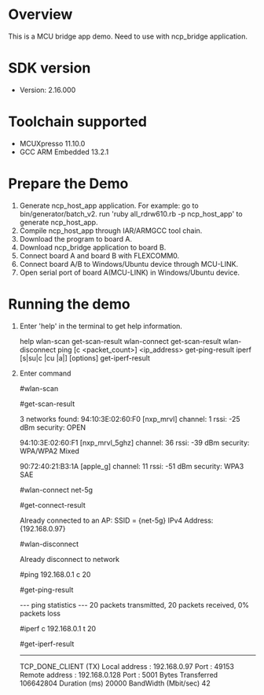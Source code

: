 Overview
========
This is a MCU bridge app demo. Need to use with ncp_bridge application.




SDK version
===========
- Version: 2.16.000

Toolchain supported
===================
- MCUXpresso  11.10.0
- GCC ARM Embedded  13.2.1

Prepare the Demo
================
1.  Generate ncp_host_app application. 
    For example: go to bin/generator/batch_v2.
                 run 'ruby all_rdrw610.rb -p ncp_host_app' to generate ncp_host_app.
2.  Compile ncp_host_app through IAR/ARMGCC tool chain.
3.  Download the program to board A.
4.  Download ncp_bridge application to board B.
5.  Connect board A and board B with FLEXCOMM0.
6.  Connect board A/B to Windows/Ubuntu device through MCU-LINK.
7.  Open serial port of board A(MCU-LINK) in Windows/Ubuntu device.


Running the demo
================
1.  Enter 'help' in the terminal to get help information.

    help
    wlan-scan
    get-scan-result
    wlan-connect <ssid>
    get-scan-result
    wlan-disconnect
    ping [c <packet_count>] <ip_address>
    get-ping-result
    iperf [s|su|c <host>|cu <host>|a|] [options]
    get-iperf-result

2.  Enter command

    #wlan-scan

    #get-scan-result

     3 networks found:
      94:10:3E:02:60:F0  [nxp_mrvl]
              channel: 1
              rssi: -25 dBm
              security: OPEN

      94:10:3E:02:60:F1  [nxp_mrvl_5ghz]
              channel: 36
              rssi: -39 dBm
              security: WPA/WPA2 Mixed

      90:72:40:21:B3:1A  [apple_g]
              channel: 11
              rssi: -51 dBm
              security: WPA3 SAE


    #wlan-connect net-5g

    #get-connect-result

     Already connected to an AP:
     SSID = {net-5g}
     IPv4 Address: {192.168.0.97}


    #wlan-disconnect

    Already disconnect to network

    #ping 192.168.0.1 c 20
 
    #get-ping-result

    ---  ping statistics  ---
    20 packets transmitted, 20 packets received, 0% packets loss

    #iperf c 192.168.0.1 t 20
    
    #get-iperf-result

    ---------------------
    TCP_DONE_CLIENT (TX)
    Local address : 192.168.0.97  Port : 49153
    Remote address : 192.168.0.128  Port : 5001
    Bytes Transferred 106642804
    Duration (ms) 20000
    BandWidth (Mbit/sec) 42
